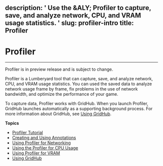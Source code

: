 description: ' Use the &ALY; Profiler to capture, save, and analyze network, CPU,
  and VRAM usage statistics. '
slug: profiler-intro
title: Profiler
---
# Profiler<a name="profiler-intro"></a>

****  
Profiler is in preview release and is subject to change\. 

Profiler is a Lumberyard tool that can capture, save, and analyze network, CPU, and VRAM usage statistics\. You can used the saved data to analyze network usage frame by frame, fix problems in the use of network bandwidth, and optimize the performance of your game\. 

To capture data, Profiler works with GridHub\. When you launch Profiler, GridHub launches automatically as a supporting background process\. For more information about GridHub, see [Using GridHub](gridhub-intro.md)\.

**Topics**
+ [Profiler Tutorial](profiler-using.md)
+ [Creating and Using Annotations](profiler-annotations-creating-and-using.md)
+ [Using Profiler for Networking](network-profilers.md)
+ [Using the Profiler for CPU Usage](profiler-cpu.md)
+ [Using Profiler for VRAM](profiler-vram.md)
+ [Using GridHub](gridhub-intro.md)